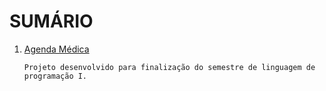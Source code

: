 # SUMÁRIO

1. [Agenda Médica](https://github.com/ThreeDP/language-learning/tree/master/C%2B%2B/Agenda%20Médica)

       Projeto desenvolvido para finalização do semestre de linguagem de programação I.
